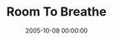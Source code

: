---
layout: series
series: "Room To Breathe"
permalink: "/room-to-breathe/"
title: "Room To Breathe"
date: 2005-10-08 00:00:00
endDate: 2005-10-29 00:00:00
description: "We live in a state of constant connectedness. We're wired, wireless and ''on'' 24/7. In the middle of all this activity, we've somehow lost that healthy place where we just... BREATHE. We were not designed to live this way. Join us in October as we take a look at how we can find our way back to that place where we have ROOM TO BREATHE."
src: "http://s3.amazonaws.com/crossroads-media/images/room to breathe.jpg"
---